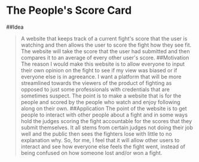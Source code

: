 # The People's Score Card

##Idea
>A website that keeps track of a current fight's score that the user is watching and then allows the user to score the fight how they see fit. The website will take the score that the user had submitted and then compares it to an average of every other user's score.
##Motivation
> The reason I would make this website is to allow everyone to input their own opinion on the fight to see if my view was biased or if everyone else is in agreeance. I want a platform that will be more streamlined towards the viewers of the product of fighting as opposed to just some professionals with credentials that are sometimes suspect. The point is to make a website that is for the people and scored by the people who watch and enjoy following along on their own.
##Application
>The point of the website is to get people to interact with other people about a fight and in some ways hold the judges scoring the fight accountable for the scores that they submit themselves. It all stems from certain judges not doing their job well and the public then sees the fighters lose with little to no explanation why. So, for me, I feel that it will allow other users to interact and see how everyone else feels the fight went, instead of being confused on how someone lost and/or won a fight.